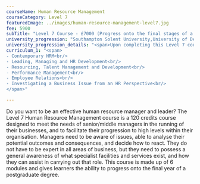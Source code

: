 ```yaml
---
courseName: Human Resource Management
courseCategory: Level 7
featuredImage: ../images/human-resource-management-level7.jpg
fee: 5900
subTitle: "Level 7 Course - £7000 (Progress onto the final stages of a University MBA)"
university_progression: "Southampton Solent University,University of Derby,University of Lincoln,University of Central Lancashire (UCLan)"
university_progression_details: "<span>Upon completing this Level 7 course, learners can join a university partner to complete a dissertation to then receive a full master’s degree. Learners can also step directly into employment in an associated profession.</span>"
curriculum_1: "<span>
- Contemporary HRM<br/>
- Leading, Managing and HR Development<br/>
- Resourcing, Talent Management and Development<br/>
- Performance Management<br/>
- Employee Relations<br/>
- Investigating a Business Issue from an HR Perspective<br/>
</span>"

---
```

Do you want to be an effective human resource manager and leader? The Level 7 Human Resource Management course is a 120 credits course designed to meet the needs of senior/middle managers in the running of their businesses, and to facilitate their progression to high levels within their organisation. Managers need to be aware of issues, able to analyse their potential outcomes and consequences, and decide how to react. They do not have to be expert in all areas of business, but they need to possess a general awareness of what specialist facilities and services exist, and how they can assist in carrying out that role. This course is made up of 6 modules and gives learners the ability to progress onto the final year of a postgraduate degree.